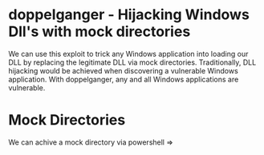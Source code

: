 # doppelganger - Hijacking Windows Dll's with mock directories
We can use this exploit to trick any Windows application into loading our DLL by replacing the legitimate DLL via mock directories. Traditionally, DLL hijacking would be achieved when discovering a vulnerable Windows application. With doppelganger, any and all Windows applications are vulnerable.
# Mock Directories
We can achive a mock directory via powershell =>
